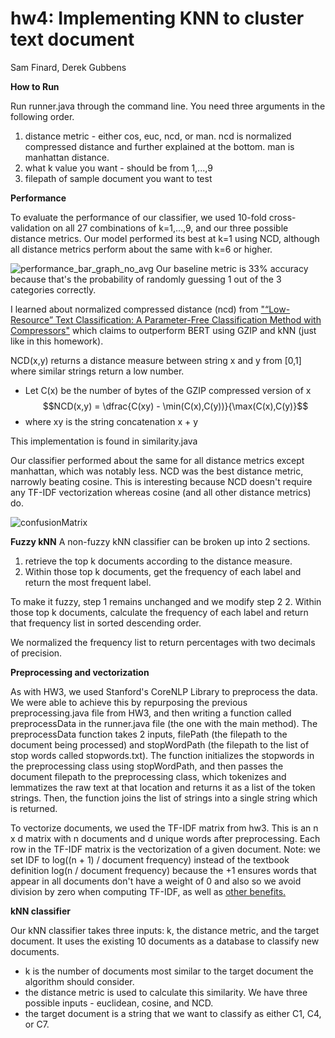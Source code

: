 # hw4: Implementing KNN to cluster text document

Sam Finard, Derek Gubbens

**How to Run**

Run runner.java through the command line. You need three arguments in the following order.
1. distance metric - either cos, euc, ncd, or man. ncd is normalized compressed distance and further explained at the bottom. man is manhattan distance.
2. what k value you want - should be from 1,...,9
3. filepath of sample document you want to test

**Performance**

To evaluate the performance of our classifier, we used 10-fold cross-validation on all 27 combinations of k=1,...,9, and our three possible distance metrics. Our model performed its best at k=1 using NCD, although all distance metrics perform about the same with k=6 or higher. 

![performance_bar_graph_no_avg](https://github.com/samfinard/hw4/assets/104854051/adabcfef-e099-47b8-845e-b542ebac75e1)
Our baseline metric is 33% accuracy because that's the probability of randomly guessing 1 out of the 3 categories correctly.

I learned about normalized compressed distance (ncd) from ["“Low-Resource” Text Classification: A Parameter-Free Classification Method with Compressors"](https://aclanthology.org/2023.findings-acl.426/) which claims to outperform BERT using GZIP and kNN (just like in this homework).

NCD(x,y) returns a distance measure between string x and y from [0,1] where similar strings return a low number.
- Let C(x) be the number of bytes of the GZIP compressed version of x
  $$NCD(x,y) = \dfrac{C(xy) - \min(C(x),C(y))}{\max(C(x),C(y)}$$
- where xy is the string concatenation x + y

This implementation is found in similarity.java

Our classifier performed about the same for all distance metrics except manhattan, which was notably less. NCD was the best distance metric, narrowly beating cosine. This is interesting because NCD doesn't require any TF-IDF vectorization whereas cosine (and all other distance metrics) do.

![confusionMatrix](https://github.com/samfinard/hw4/assets/104854051/98811536-17ce-41e0-8a56-3e7ae141e8db)

**Fuzzy kNN**
A non-fuzzy kNN classifier can be broken up into 2 sections.
1. retrieve the top k documents according to the distance measure.
2. Within those top k documents, get the frequency of each label and return the most frequent label.

To make it fuzzy, step 1 remains unchanged and we modify step 2
2. Within those top k documents, calculate the frequency of each label and return that frequency list in sorted descending order.

We normalized the frequency list to return percentages with two decimals of precision.

**Preprocessing and vectorization**

As with HW3, we used Stanford's CoreNLP Library to preprocess the data. We were able to achieve this by repurposing the previous preprocessing.java file from HW3, and then writing a function called preprocessData in the runner.java file (the one with the main method).
The preprocessData function takes 2 inputs, filePath (the filepath to the document being processed) and stopWordPath (the filepath to the list of stop words called stopwords.txt). The function initializes the stopwords in the preprocessing class using stopWordPath, and then passes the document filepath to the preprocessing class, which tokenizes and lemmatizes the raw text at that location and returns it as a list of the token strings. Then, the function joins the list of strings into a single string which is returned.

To vectorize documents, we used the TF-IDF matrix from hw3. This is an n x d matrix with n documents and d unique words after preprocessing. Each row in the TF-IDF matrix is the vectorization of a given document.
Note: we set IDF to log((n + 1) / document frequency) instead of the textbook definition log(n / document frequency) because the +1 ensures words that appear in all documents don't have a weight of 0  and also so we avoid division by zero when computing TF-IDF, as well as [other benefits.](https://stats.stackexchange.com/questions/166812/why-add-one-in-inverse-document-frequency)

**kNN classifier**

Our kNN classifier takes three inputs: k, the distance metric, and the target document. It uses the existing 10 documents as a database to classify new documents.
- k is the number of documents most similar to the target document the algorithm should consider.
- the distance metric is used to calculate this similarity. We have three possible inputs - euclidean, cosine, and NCD.
- the target document is a string that we want to classify as either C1, C4, or C7.
